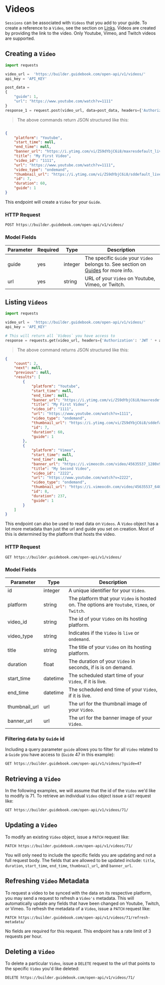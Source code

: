 # Videos

`Sessions` can be associated with `Videos` that you add to your guide. To create a reference to a `Video`, see the section on [Links](#links). Videos are created by providing the link to the video. Only Youtube, Vimeo, and Twitch videos are supported.

## Creating a `Video`


```python
import requests

video_url =  'https://builder.guidebook.com/open-api/v1/videos/'
api_key = 'API_KEY'

post_data =
{
    "guide": 1,
    "url": "https://www.youtube.com/watch?v=1111"
}
response_1 = request.post(video_url, data=post_data, headers={'Authorization': 'JWT ' + api_key}).json()

```

> The above commands return JSON structured like this:

```json

{
    "platform": "Youtube",
    "start_time": null,
    "end_time": null,
    "banner_url": "https://i.ytimg.com/vi/ZS9dYbjC6i8/maxresdefault_live.jpg",
    "title": "My First Video",
    "video_id": "1111",
    "url": "https://www.youtube.com/watch?v=1111",
    "video_type": "ondemand",
    "thumbnail_url": "https://i.ytimg.com/vi/ZS9dYbjC6i8/sddefault_live.jpg",
    "id": 7,
    "duration": 60,
    "guide": 1
}
```


This endpoint will create a `Video` for your `Guide`. 


### HTTP Request

`POST https://builder.guidebook.com/open-api/v1/videos/`

### Model Fields

Parameter            | Required  | Type    | Description
---------            | --------  | ------- | -----------
guide                | yes | integer  | The specific `Guide` your `Video` belongs to.  See section on [Guides](#guides) for more info.
url 				 | yes | string  | URL of your `Video` on Youtube, Vimeo, or Twitch.


## Listing `Videos`


```python
import requests

video_url =  'https://builder.guidebook.com/open-api/v1/videos/'
api_key = 'API_KEY'

# This will return all `Videos` you have access to
response = requests.get(video_url, headers={'Authorization': 'JWT ' + api_key})
```

> The above command returns JSON structured like this:

```json
{
    "count": 2,
    "next": null,
    "previous": null,
    "results": [
        {
            "platform": "Youtube",
            "start_time": null,
            "end_time": null,
            "banner_url": "https://i.ytimg.com/vi/ZS9dYbjC6i8/maxresdefault_live.jpg",
            "title": "My First Video",
            "video_id": "1111",
            "url": "https://www.youtube.com/watch?v=1111",
            "video_type": "ondemand",
            "thumbnail_url": "https://i.ytimg.com/vi/ZS9dYbjC6i8/sddefault_live.jpg",
            "id": 7,
            "duration": 60,
            "guide": 1
        },
        {
            "platform": "Vimeo",
            "start_time": null,
            "end_time": null,
            "banner_url": "https://i.vimeocdn.com/video/45635537_1280x960.jpg?r=pad",
            "title": "My Second Video",
            "video_id": "2222",
            "url": "https://www.youtube.com/watch?v=2222",
            "video_type": "ondemand",
            "thumbnail_url": "https://i.vimeocdn.com/video/45635537_640x360.jpg?r=pad",
            "id": 8,
            "duration": 237,
            "guide": 1
        }
    ]
}
```


This endpoint can also be used to read data on `Videos`. A `Video` object has a lot more metadata than just the url and guide you set on creation. Most of this is determined by the
platform that hosts the video.

### HTTP Request

`GET https://builder.guidebook.com/open-api/v1/videos/`

### Model Fields



Parameter       | Type    | Description
---------       | ------- | -----------
id              | integer  | A unique identifier for your `Video`.
platform        | string   | The platform that your `Video` is hosted on. The options are `Youtube`, `Vimeo`, or `Twitch`.
video_id        | string   | The id of your `Video` on its hosting platform.
video_type		| string   | Indicates if the `Video` is `live` or `ondemand`.
title           | string   | The title of your `Video` on its hosting platform.
duration        | float    | The duration of your `Video` in seconds, if is is on demand.
start_time      | datetime | The scheduled start time of your `Video`, if it is live.
end_time        | datetime | The scheduled end time of your `Video`, if it is live.
thumbnail_url   | url      | The url for the thumbnail image of your `Video`.
banner_url      | url      | The url for the banner image of your `Video`.




### Filtering data by `Guide` id

Including a query parameter `guide` allows you to filter for all `Video` related to a `Guide` you have access to (`Guide` 47 in this example):

`GET https://builder.guidebook.com/open-api/v1/videos/?guide=47`


## Retrieving a `Video`
In the following examples, we will assume that the id of the `Video` we'd like to modify is 71.
To retrieve an individual `Video` object issue a `GET` request like:

`GET https://builder.guidebook.com/open-api/v1/videos/71/`

## Updating a `Video`

To modify an existing `Video` object, issue a `PATCH` request like:

`PATCH https://builder.guidebook.com/open-api/v1/videos/71/`

You will only need to include the specific fields you are updating and not a full request body. The fields that are allowed to be updated include: `title`, `duration`, `start_time`, `end_time`, `thumbnail_url`, and `banner_url`.

## Refreshing `Video` Metadata

To request a video to be synced with the data on its respective platform, you may send a request to refresh a `Video's` metadata. This will automatically update any fields that have been changed on Youtube, Twitch, or Vimeo. To refresh the metadata of a `Video`, issue a `PATCH` request like:

`PATCH https://builder.guidebook.com/open-api/v1/videos/71/refresh-metadata/`

No fields are required for this request. This endpoint has a rate limit of 3 requests per hour.

## Deleting a `Video`

To delete a particular `Video`, issue a `DELETE` request to the url that points to the specific `Video` you'd like deleted:

`DELETE https://builder.guidebook.com/open-api/v1/videos/71/`
